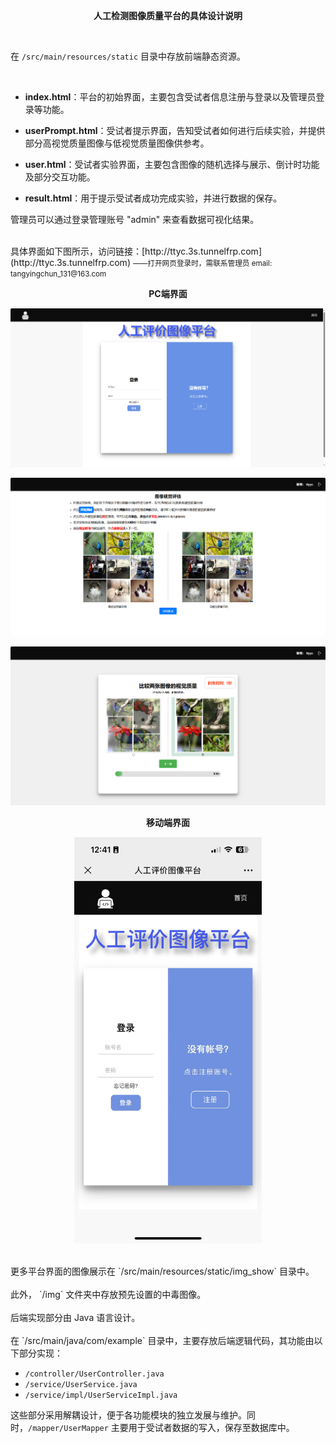 <p align="center">    
  <strong>人工检测图像质量平台的具体设计说明</strong>  
</p>   

<br>

在 `/src/main/resources/static` 目录中存放前端静态资源。  

<br>

- **index.html**：平台的初始界面，主要包含受试者信息注册与登录以及管理员登录等功能。
  
- **userPrompt.html**：受试者提示界面，告知受试者如何进行后续实验，并提供部分高视觉质量图像与低视觉质量图像供参考。

- **user.html**：受试者实验界面，主要包含图像的随机选择与展示、倒计时功能及部分交互功能。

- **result.html**：用于提示受试者成功完成实验，并进行数据的保存。  

管理员可以通过登录管理账号 "admin" 来查看数据可视化结果。

<br>
具体界面如下图所示，访问链接：[http://ttyc.3s.tunnelfrp.com](http://ttyc.3s.tunnelfrp.com)  
<small> ——打开网页登录时，需联系管理员 email: tangyingchun_131@163.com</small>


<br>
<p align="center">  
  <strong>PC端界面</strong>  
</p> 

![image](./src/main/resources/static/img_show/image_start.png)

![image](./src/main/resources/static/img_show/image_tishi.png)

![image](./src/main/resources/static/img_show/image_choose.png)

<p align="center">  
  <strong>移动端界面</strong>  
</p> 
<p align="center">  
  <img src="https://github.com/Cyttyc/image-quality/raw/master/src/main/resources/static/img_show/image_start_iphone.jpg" alt="移动端界面" width="300"/>
</p>

<br>
更多平台界面的图像展示在 `/src/main/resources/static/img_show` 目录中。  
<br>
<br>
此外， `/img` 文件夹中存放预先设置的中毒图像。
<br>
<br>
后端实现部分由 Java 语言设计。
<br>
<br>
在 `/src/main/java/com/example` 目录中，主要存放后端逻辑代码，其功能由以下部分实现：

- `/controller/UserController.java`
- `/service/UserService.java`
- `/service/impl/UserServiceImpl.java`

这些部分采用解耦设计，便于各功能模块的独立发展与维护。同时，`/mapper/UserMapper` 主要用于受试者数据的写入，保存至数据库中。

